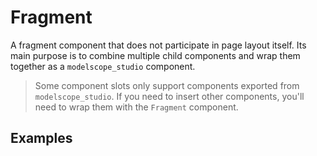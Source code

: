 # Fragment

A fragment component that does not participate in page layout itself. Its main purpose is to combine multiple child components and wrap them together as a `modelscope_studio` component.

> Some component slots only support components exported from `modelscope_studio`. If you need to insert other components, you'll need to wrap them with the `Fragment` component.

## Examples

<demo name="basic"></demo>
